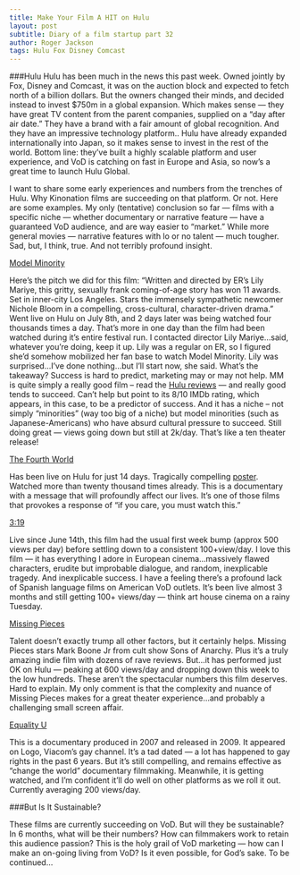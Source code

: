 ```yaml
---
title: Make Your Film A HIT on Hulu
layout: post
subtitle: Diary of a film startup part 32
author: Roger Jackson
tags: Hulu Fox Disney Comcast 
---
```



###Hulu
Hulu has been much in the news this past week. Owned jointly by Fox, Disney and Comcast, it was on the auction block and expected to fetch north of a billion dollars. But the owners changed their minds, and decided instead to invest $750m in a global expansion. Which makes sense — they have great TV content from the parent companies, supplied on a “day after air date.” They have a brand with a fair amount of global recognition. And they have an impressive technology platform.. Hulu have already expanded internationally into Japan, so it makes sense to invest in the rest of the world. Bottom line: they’ve built a highly scalable platform and user experience, and VoD is catching on fast in Europe and Asia, so now’s a great time to launch Hulu Global.

I want to share some early experiences and numbers from the trenches of Hulu. Why Kinonation films are succeeding on that platform. Or not. Here are some examples. My only (tentative) conclusion so far — films with a specific niche — whether documentary or narrative feature — have a guaranteed VoD audience, and are way easier to “market.”  While more general movies — narrative features with lo or no talent — much tougher. Sad, but, I think, true. And not terribly profound insight.

<a href="http://www.hulu.com/watch/508668">Model Minority</a>

Here’s the pitch we did for this film: “Written and directed by ER’s Lily Mariye, this gritty, sexually frank coming-of-age story has won 11 awards. Set in inner-city Los Angeles. Stars the immensely sympathetic newcomer Nichole Bloom in a compelling, cross-cultural, character-driven drama.”  Went live on Hulu on July 8th, and 2 days later was being watched four thousands times a day. That’s more in one day than the film had been watched during it’s entire festival run. I contacted director Lily Mariye…said, whatever you’re doing, keep it up. Lily was a regular on ER, so I figured she’d somehow mobilized her fan base to watch Model Minority. Lily was surprised…I’ve done nothing…but I’ll start now, she said. What’s the takeaway? Success is hard to predict, marketing may or may not help. MM is quite simply a really good film – read the <a href="http://www.hulu.com/watch/508668">Hulu reviews</a> — and really good tends to succeed. Can’t help but point to its 8/10 IMDb rating, which appears, in this case, to be a predictor of success. And it has a niche – not simply “minorities” (way too big of a niche) but model minorities (such as Japanese-Americans) who have absurd cultural pressure to succeed. Still doing great — views going down but still at 2k/day. That’s like a ten theater release!

<a href="http://www.hulu.com/watch/508674">The Fourth World</a>

Has been live on Hulu for just 14 days. Tragically compelling <a href="http://www.hulu.com/watch/508674">poster</a>. Watched more than twenty thousand times already. This is a documentary with a message that will profoundly affect our lives. It’s one of those films that provokes a response of  “if you care, you must watch this.”

<a href="http://www.hulu.com/watch/501254">3:19</a>

Live since June 14th, this film had the usual first week bump (approx 500 views per day) before settling down to a consistent 100+view/day. I love this film — it has everything I adore in European cinema…massively flawed characters, erudite but improbable dialogue, and random, inexplicable tragedy. And inexplicable success. I have a feeling there’s a profound lack of Spanish language films on American VoD outlets. It’s been live almost 3 months and still getting 100+ views/day — think art house cinema on a rainy Tuesday.

<a href="http://www.hulu.com/watch/508148">Missing Pieces</a>

Talent doesn’t exactly trump all other factors, but it certainly helps. Missing Pieces stars Mark Boone Jr from cult show Sons of Anarchy. Plus it’s a truly amazing indie film with dozens of rave reviews. But…it has performed just OK on Hulu — peaking at 600 views/day and dropping down this week to the low hundreds. These aren’t the spectacular numbers this film deserves. Hard to explain. My only comment is that the complexity and nuance of Missing Pieces makes for a great theater experience…and probably a challenging small screen affair.

<a href="http://www.hulu.com/watch/507427">Equality U</a>

This is a documentary produced in 2007 and released in 2009. It appeared on Logo, Viacom’s gay channel. It’s a tad dated — a lot has happened to gay rights in the past 6 years. But it’s still compelling, and remains effective as “change the world” documentary filmmaking. Meanwhile, it is getting watched, and I’m confident it’ll do well on other platforms as we roll it out. Currently averaging 200 views/day.

###But Is It Sustainable?

These films are currently succeeding on VoD. But will they be sustainable? In 6 months, what will be their numbers? How can filmmakers work to retain this audience passion? This is the holy grail of VoD marketing — how can I make an on-going living from VoD? Is it even possible, for God’s sake. To be continued…
